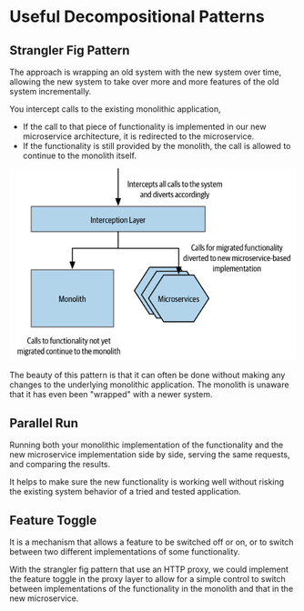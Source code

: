 # Useful Decompositional Patterns

## Strangler Fig Pattern

The approach is wrapping an old system with the new system over time, allowing the new system to take over more and more features of the old system incrementally.

You intercept calls to the existing monolithic application, 
- If the call to that piece of functionality is implemented in our new microservice architecture, it is redirected to the microservice.
- If the functionality is still provided by the monolith, the call is allowed to continue to the monolith itself.

![](images/strangler-fig.png)

The beauty of this pattern is that it can often be done without making any changes to the underlying monolithic application. The monolith is unaware that it has even been "wrapped" with a newer system.

## Parallel Run

Running both your monolithic implementation of the functionality and the new microservice implementation side by side, serving the same requests, and comparing the results.

It helps to make sure the new functionality is working well without risking the existing system behavior of a tried and tested application.


## Feature Toggle

It is a mechanism that allows a feature to be switched off or on, or to switch between two different implementations of some functionality.

With the strangler fig pattern that use an HTTP proxy, we could implement the feature toggle in the proxy layer to allow for a simple control to switch between implementations of the functionality in the monolith and that in the new microservice.
